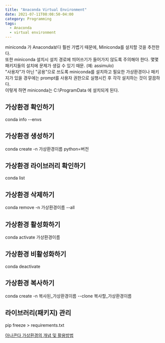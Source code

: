 ```yaml
---
title: "Anaconda Virtual Environment"
date: 2021-07-11T08:08:50-04:00
category: Programming
tags:
  - Anaconda
  - virtual environment
---
```


miniconda 가 Anaconda보다 훨씬 가볍기 때문에, Miniconda를 설치할 것을 추천한다.  
또한 miniconda 설치시 설치 경로에 띄어쓰기가 들어가지 않도록 주의해야 한다. 몇몇 패키지들의 설치에 문제가 생길 수 있기 때문. (예: assimulo)  
"사용자"가 아닌 "공용"으로 쓰도록 miniconda를 설치하고 필요한 가상환경이나 패키지가 있을 경우에는 prompt를 사용자 권한으로 실행시킨 후 각각 설치하는 것이 깔끔하다.  
이렇게 하면 miniconda는 C:\ProgramData 에 설치되게 된다.  

## 가상환경 확인하기
conda info --envs  

## 가상환경 생성하기
conda create -n 가상환경이름 python=버전  

## 가상환경 라이브러리 확인하기
conda list  

## 가상환경 삭제하기
conda remove -n 가상환경이름 --all  

## 가상환경 활성화하기
conda activate 가상환경이름  

## 가상환경 비활성화하기
conda deactivate  

## 가상환경 복사하기
conda create -n 복사된_가상환경이름 --clone 복사할_가상환경이름  

## 라이브러리(패키지) 관리
pip freeze > requirements.txt  


[아나콘다 가상환경의 개념 및 활용방법](https://yganalyst.github.io/pythonic/anaconda_env_1/)
